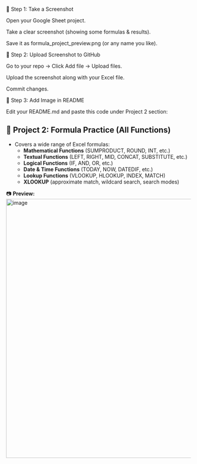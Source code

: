📌 Step 1: Take a Screenshot

Open your Google Sheet project.

Take a clear screenshot (showing some formulas & results).

Save it as formula_project_preview.png (or any name you like).

📌 Step 2: Upload Screenshot to GitHub

Go to your repo → Click Add file → Upload files.

Upload the screenshot along with your Excel file.

Commit changes.

📌 Step 3: Add Image in README

Edit your README.md and paste this code under Project 2 section:

## 📌 Project 2: Formula Practice (All Functions)  

- Covers a wide range of Excel formulas:  
  - **Mathematical Functions** (SUMPRODUCT, ROUND, INT, etc.)  
  - **Textual Functions** (LEFT, RIGHT, MID, CONCAT, SUBSTITUTE, etc.)  
  - **Logical Functions** (IF, AND, OR, etc.)  
  - **Date & Time Functions** (TODAY, NOW, DATEDIF, etc.)  
  - **Lookup Functions** (VLOOKUP, HLOOKUP, INDEX, MATCH)  
  - **XLOOKUP** (approximate match, wildcard search, search modes)  

📷 **Preview:**  
<img width="817" height="705" alt="image" src="https://github.com/user-attachments/assets/c5b6bd13-42c7-4c00-8027-a14ff3987714" />
